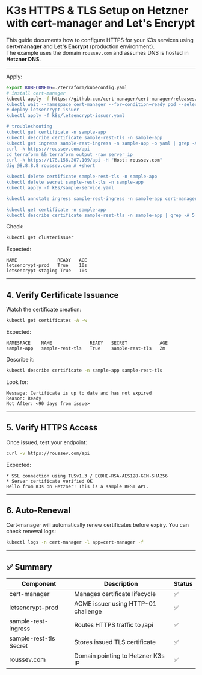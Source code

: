 # K3s HTTPS & TLS Setup on Hetzner with cert-manager and Let's Encrypt

This guide documents how to configure HTTPS for your K3s services using **cert-manager** and **Let's Encrypt** (production environment).  
The example uses the domain `roussev.com` and assumes DNS is hosted in **Hetzner DNS**.

---

Apply:
```bash
export KUBECONFIG=./terraform/kubeconfig.yaml
# install cert-manager
kubectl apply -f https://github.com/cert-manager/cert-manager/releases/download/v1.13.2/cert-manager.yaml"
kubectl wait --namespace cert-manager --for=condition=ready pod --selector=app.kubernetes.io/instance=cert-manager --timeout=300s
# deploy letsencrypt-issuer
kubectl apply -f k8s/letsencrypt-issuer.yaml

# troubleshooting
kubectl get certificate -n sample-app
kubectl describe certificate sample-rest-tls -n sample-app
kubectl get ingress sample-rest-ingress -n sample-app -o yaml | grep -A 5 "annotations:"
curl -k https://roussev.com/api
cd terraform && terraform output -raw server_ip
curl -k https://178.156.207.109/api -H "Host: roussev.com"
dig @8.8.8.8 roussev.com A +short

kubectl delete certificate sample-rest-tls -n sample-app 
kubectl delete secret sample-rest-tls -n sample-app
kubectl apply -f k8s/sample-service.yaml

kubectl annotate ingress sample-rest-ingress -n sample-app cert-manager.io/cluster-issuer=letsencrypt-prod --overwrite

kubectl get certificate -n sample-app
kubectl describe certificate sample-rest-tls -n sample-app | grep -A 5 "Issuer Ref"
```

Check:
```bash
kubectl get clusterissuer
```

Expected:
```
NAME               READY   AGE
letsencrypt-prod   True    10s
letsencrypt-staging True   10s
```

---

## 4. Verify Certificate Issuance

Watch the certificate creation:
```bash
kubectl get certificates -A -w
```

Expected:
```
NAMESPACE    NAME              READY   SECRET            AGE
sample-app   sample-rest-tls   True    sample-rest-tls   2m
```

Describe it:
```bash
kubectl describe certificate -n sample-app sample-rest-tls
```

Look for:
```
Message: Certificate is up to date and has not expired
Reason: Ready
Not After: <90 days from issue>
```

---

## 5. Verify HTTPS Access

Once issued, test your endpoint:
```bash
curl -v https://roussev.com/api
```

Expected:
```
* SSL connection using TLSv1.3 / ECDHE-RSA-AES128-GCM-SHA256
* Server certificate verified OK
Hello from K3s on Hetzner! This is a sample REST API.
```

---

## 6. Auto-Renewal

Cert-manager will automatically renew certificates before expiry. You can check renewal logs:
```bash
kubectl logs -n cert-manager -l app=cert-manager -f
```

---

## ✅ Summary

| Component              | Description                                | Status |
|------------------------|--------------------------------------------|--------|
| cert-manager           | Manages certificate lifecycle              | ✅ |
| letsencrypt-prod       | ACME issuer using HTTP-01 challenge        | ✅ |
| sample-rest-ingress    | Routes HTTPS traffic to /api               | ✅ |
| sample-rest-tls Secret | Stores issued TLS certificate              | ✅ |
| roussev.com            | Domain pointing to Hetzner K3s IP          | ✅ |
